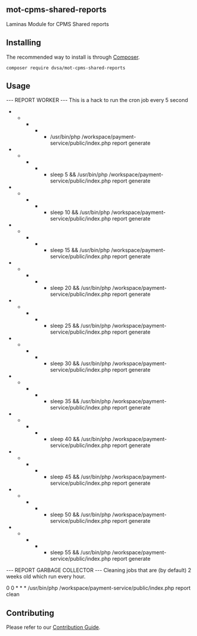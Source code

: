 ## mot-cpms-shared-reports

Laminas Module for CPMS Shared reports

## Installing

The recommended way to install is through [Composer](https://getcomposer.org/).
```
composer require dvsa/mot-cpms-shared-reports
```

## Usage

--- REPORT WORKER ---
This is a hack to run the cron job every 5 second

* * * * * /usr/bin/php /workspace/payment-service/public/index.php report generate
* * * * * sleep 5 && /usr/bin/php /workspace/payment-service/public/index.php report generate
* * * * * sleep 10 && /usr/bin/php /workspace/payment-service/public/index.php report generate
* * * * * sleep 15 && /usr/bin/php /workspace/payment-service/public/index.php report generate
* * * * * sleep 20 && /usr/bin/php /workspace/payment-service/public/index.php report generate
* * * * * sleep 25 && /usr/bin/php /workspace/payment-service/public/index.php report generate
* * * * * sleep 30 && /usr/bin/php /workspace/payment-service/public/index.php report generate
* * * * * sleep 35 && /usr/bin/php /workspace/payment-service/public/index.php report generate
* * * * * sleep 40 && /usr/bin/php /workspace/payment-service/public/index.php report generate
* * * * * sleep 45 && /usr/bin/php /workspace/payment-service/public/index.php report generate
* * * * * sleep 50 && /usr/bin/php /workspace/payment-service/public/index.php report generate
* * * * * sleep 55 && /usr/bin/php /workspace/payment-service/public/index.php report generate

--- REPORT GARBAGE COLLECTOR ---
Cleaning jobs that are (by default) 2 weeks old which run every hour.

0 0 * * * /usr/bin/php /workspace/payment-service/public/index.php report clean

## Contributing

Please refer to our [Contribution Guide](/CONTRIBUTING.md).

